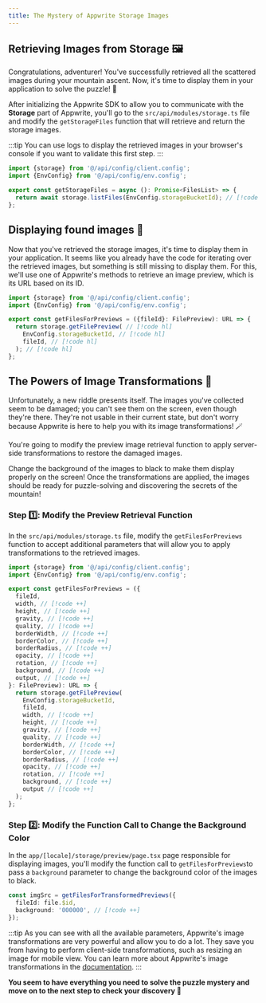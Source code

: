 ```yaml
---
title: The Mystery of Appwrite Storage Images
---
```


<Hero
title="The Mystery of Storage Images 🖼️"
image="/assets/workshop/storage/mountain-top.jpeg"
description="You've found the scattered images during your ascent, but now it's time to use Appwrite Storage to retrieve
all the images and try to solve the puzzle! Hoping all the images are in good condition..."
/>

## Retrieving Images from Storage 🖼️

Congratulations, adventurer! You've successfully retrieved all the scattered images during your mountain ascent.
Now, it's time to display them in your application to solve the puzzle! 🧩

After initializing the Appwrite SDK to allow you to communicate with the **Storage** part of Appwrite,
you'll go to the `src/api/modules/storage.ts` file and modify the `getStorageFiles` function that will retrieve
and return the storage images.

:::tip
You can use logs to display the retrieved images in your browser's console if you want to validate this first step.
:::

<Solution>

```ts
import {storage} from '@/api/config/client.config';
import {EnvConfig} from '@/api/config/env.config';

export const getStorageFiles = async (): Promise<FilesList> => {
  return await storage.listFiles(EnvConfig.storageBucketId); // [!code hl]
};
```

</Solution>

## Displaying found images 🧐

Now that you've retrieved the storage images, it's time to display them in your application.
It seems like you already have the code for iterating over the retrieved images, but something is still missing to
display them. For this, we'll use one of Appwrite's methods to retrieve an image preview, which is its URL based on its
ID.

<Solution>

```ts
import {storage} from '@/api/config/client.config';
import {EnvConfig} from '@/api/config/env.config';

export const getFilesForPreviews = ({fileId}: FilePreview): URL => {
  return storage.getFilePreview( // [!code hl]
    EnvConfig.storageBucketId, // [!code hl]
    fileId, // [!code hl]
  ); // [!code hl]
};
```

</Solution>

## The Powers of Image Transformations 🌟

Unfortunately, a new riddle presents itself. The images you've collected seem to be damaged; you can't see them on the
screen, even though they're there. They're not usable in their current state, but don't worry because Appwrite is here
to help you with its image transformations! 🪄

You're going to modify the preview image retrieval function to apply server-side transformations to restore the damaged
images.

Change the background of the images to black to make them display properly on the screen! Once the transformations are
applied, the images should be ready for puzzle-solving and discovering the secrets of the mountain!

### Step 1️⃣: Modify the Preview Retrieval Function

In the `src/api/modules/storage.ts` file, modify the `getFilesForPreviews` function to accept additional parameters that
will allow you to apply transformations to the retrieved images.

<Solution>

```ts
import {storage} from '@/api/config/client.config';
import {EnvConfig} from '@/api/config/env.config';

export const getFilesForPreviews = ({
  fileId,
  width, // [!code ++]
  height, // [!code ++]
  gravity, // [!code ++]
  quality, // [!code ++]
  borderWidth, // [!code ++]
  borderColor, // [!code ++]
  borderRadius, // [!code ++]
  opacity, // [!code ++]
  rotation, // [!code ++]
  background, // [!code ++]
  output, // [!code ++]
}: FilePreview): URL => {
  return storage.getFilePreview(
    EnvConfig.storageBucketId,
    fileId,
    width, // [!code ++]
    height, // [!code ++]
    gravity, // [!code ++]
    quality, // [!code ++]
    borderWidth, // [!code ++]
    borderColor, // [!code ++]
    borderRadius, // [!code ++]
    opacity, // [!code ++]
    rotation, // [!code ++]
    background, // [!code ++]
    output // [!code ++]
  );
};
```

</Solution>

### Step 2️⃣: Modify the Function Call to Change the Background Color

In the `app/[locale]/storage/preview/page.tsx` page responsible for displaying images, you'll modify the function call
to `getFilesForPreviews`to pass a `background` parameter to change the background color of the images to black.

<Solution>

```ts
const imgSrc = getFilesForTransformedPreviews({
  fileId: file.$id,
  background: '000000', // [!code ++]
});
```

</Solution>

:::tip
As you can see with all the available parameters, Appwrite's image transformations are very powerful and allow you to do
a lot. They save you from having to perform client-side transformations, such as resizing an image for mobile view. You
can learn more about Appwrite's image transformations in
the [documentation](https://appwrite.io/docs/products/storage/images).
:::

**You seem to have everything you need to solve the puzzle mystery and move on to the next step to check your discovery
🧩**

